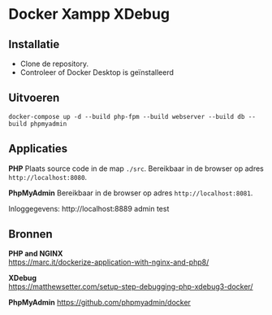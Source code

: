 # Docker Xampp XDebug

## Installatie
- Clone de repository.
- Controleer of Docker Desktop is geïnstalleerd

## Uitvoeren

`docker-compose up -d --build php-fpm --build webserver --build db --build phpmyadmin`

## Applicaties

**PHP**
Plaats source code in de map `./src`. Bereikbaar in de browser op adres `http://localhost:8080`.

**PhpMyAdmin**
Bereikbaar in de browser op adres `http://localhost:8081`.

Inloggegevens:
http://localhost:8889
admin 
test

## Bronnen

**PHP and NGINX**  
https://marc.it/dockerize-application-with-nginx-and-php8/

**XDebug**  
https://matthewsetter.com/setup-step-debugging-php-xdebug3-docker/

**PhpMyAdmin**
https://github.com/phpmyadmin/docker
